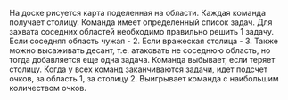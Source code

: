 На доске рисуется карта поделенная на области.
Каждая команда получает столицу. 
Команда имеет определенный список задач. 
Для захвата соседних областей необходимо правильно решить 1 задачу. 
Если соседняя область чужая - 2. 
Если вражеская столица - 3. 
Также можно высаживать десант, т.е. атаковать не соседнюю область, но тогда добавляется еще одна задача. 
Команда выбывает, если теряет столицу. Когда у всех команд заканчиваются задачи, идет подсчет очков, за область 1, за столицу 2. 
Выигрывает команда с наибольшим количеством очков.
